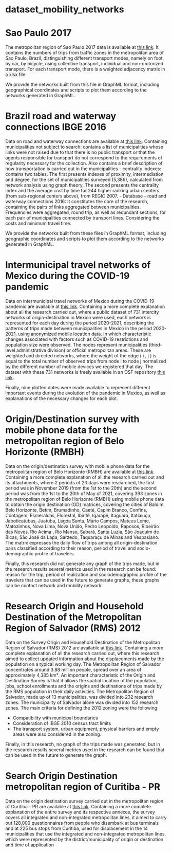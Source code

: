 # dataset_mobility_networks
 
# Sao Paulo 2017

The metropolitan region of Sao Paulo 2017 data is available at [this link](https://www.metro.sp.gov.br/pesquisa-od/). It contains the numbers of trips from traffic zones in the metropolitan area of Sao Paulo, Brazil, distinguishing different transport modes, namely on foot, by car, by bicycle, using collective transport, individual and non-motorized transport. For each transport mode, there is a weighted adjacency matrix in a xlsx file. 

We provide the networks built from this file in GraphML format, including geographical coordinates and scripts to plot them according to the networks generated in GraphML.

# Brazil road and waterway connections IBGE 2016

Data on road and waterway connections are available at [this link](https://www.ibge.gov.br/geociencias/organizacao-do-territorio/redes-e-fluxos-geograficos/15794-rodoviarias-e-hidroviarias?=&t=downloads). Containing municipalities not subject to
search: contains a list of municipalities whose links were not raised due to that there is no public transport or that the agents responsible for transport do not correspond to the requirements of regularity necessary for the collection. Also contains a brief description of how transportation is carried out in the municipalities - centrality indexes: contains two tables. The first presents indexes of proximity, intermediation and degree, for the set of municipalities surveyed (5,386), calculated from network analysis using graph theory. The second presents the centrality index and the average cost by time for 244 higher ranking urban centers (from sub-regional centers above), from REGIC 2007. - Database - road and waterway connections 2016: It constitutes the core of the research, containing the pairs of links aggregated between municipalities. Frequencies were aggregated, round trip, as well as redundant sections, for each pair of municipalities connected by transport lines. Considering the costs and minimum travel time.

We provide the networks built from these files in GraphML format, including geographic coordinates and scripts to plot them according to the networks generated in GraphML.

# Intermunicipal travel networks of Mexico during the COVID-19 pandemic

Data on intermunicipal travel networks of Mexico during the COVID-19 pandemic are available at [this link](https://www.nature.com/articles/s41598-023-35542-5). Containing a more complete explanation about all the research carried out, where a public dataset of 731 intercity networks of origin-destination in Mexico were used, each network is represented for each day during the period 2020-2021, describing the patterns of trips made between municipalities in Mexico in the period 2020-2021, using anonymized mobile location data. In which characteristic changes associated with factors such as COVID-19 restrictions and population size were observed. The nodes represent municipalities (third-level administrative division) or official metropolitan areas. These are weighted and directed networks, where the weight of the edge ( i , j ) is equal to the total number of observed trips from node i to node j normalized by the different number of mobile devices we registered that day. The dataset with these 731 networks is freely available in an OSF repository [this link](http://dx.doi.org/10.17605/OSF.IO/42XQZ).

Finally, nine plotted dates were made available to represent different important events during the evolution of the pandemic in Mexico, as well as explanations of the necessary changes for each plot.

# Origin/Destination survey with mobile phone data for the metropolitan region of Belo Horizonte (RMBH)

Data on the origin/destination survey with mobile phone data for the metropolitan region of Belo Horizonte (RMBH) are available at [this link](http://www.agenciarmbh.mg.gov.br/pesquisa-od/). Containing a more complete explanation of all the research carried out and its attachments, where 2 periods of 20 days were researched, the first period was in November 2019 (from the 1st to the 20th) and the second period was from the 1st to the 20th of May of 2021, covering 393 zones in the metropolitan region of Belo Horizonte (RMBH) using mobile phone data to obtain the origin destination (OD) matrices, covering the cities of Baldim, Belo Horizonte, Betim, Brumadinho, Caeté, Capim Branco, Confins, Contagem, Esmeraldas, Florestal, Ibirité, Igarapé, Itaguara, Itatiaiuçu, Jaboticatubas, Juatuba, Lagoa Santa, Mário Campos, Mateus Leme, Matozinhos, Nova Lima, Nova União, Pedro Leopoldo, Raposos, Ribeirão das Neves, Rio Acima , Rio Manso, Sabará, Santa Luzia, São Joaquim de Bicas, São José da Lapa, Sarzedo, Taquaraçu de Minas and Vespasiano. The matrix expresses the daily flow of trips among all origin-destination pairs classified according to their reason, period of travel and socio-demographic profile of travelers.

Finally, this research did not generate any graph of the trips made, but in the research results several metrics used in the research can be found: reason for the trip, period of realization and sociodemographic profile of the travelers that can be used in the future to generate graphs, these graphs can be contact network and mobility network.

# Research Origin and Household Destination of the Metropolitan Region of Salvador (RMS) 2012

Data on the Survey Origin and Household Destination of the Metropolitan Region of Salvador (RMS) 2012 are available at [this link](http://www.infraestrutura.ba.gov.br/modules/conteudo/conteudo.php?conteudo=16). Containing a more complete explanation of all the research carried out, where this research aimed to collect updated information about the displacements made by the population on a typical working day. The Metropolitan Region of Salvador concentrates around 3.88 million people, spread over an area of approximately 4,385 km².
An important characteristic of the Origin and Destination Survey is that it allows the spatial location of the population, jobs, school enrollments and the origins and destinations of trips made by the RMS population in their daily activities. The Metropolitan Region of Salvador, made up of 13 municipalities, was divided into 232 research zones. The municipality of Salvador alone was divided into 152 research zones. The main criteria for defining the 2012 zoning were the following:
- Compatibility with municipal boundaries
- Consideration of IBGE 2010 census tract limits
- The transport system, urban equipment, physical barriers and empty areas were also considered in the zoning.

Finally, in this research, no graph of the trips made was generated, but in the research results several metrics used in the research can be found that can be used in the future to generate the graph.

# Search Origin Destination metropolitan region of Curitiba - PR

Data on the origin destination survey carried out in the metropolitan region of Curitiba - PR are available at [this link](https://www.amep.pr.gov.br/Pagina/Pesquisa-origemdestino). Containing a more complete explanation of the entire survey and its respective annexes, the survey covers all integrated and non-integrated metropolitan lines, it aimed to carry out 128,000 questionnaires from people who disembark at bus terminals and at 225 bus stops from Curitiba, used for displacement in the 14 municipalities that use the integrated and non-integrated metropolitan lines, which were represented by the district/municipality of origin or destination and time of application
